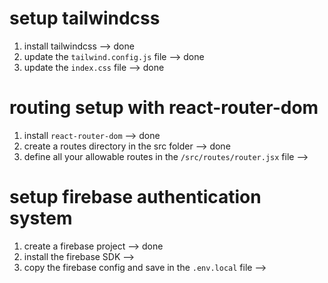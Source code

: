 # setup tailwindcss
   1. install tailwindcss --> done
   2. update the `tailwind.config.js` file --> done
   3. update the `index.css` file --> done

# routing setup with react-router-dom
   1. install `react-router-dom` --> done
   2. create a routes directory in the src folder --> done
   3. define all your allowable routes in the `/src/routes/router.jsx` file -->

# setup firebase authentication system
   1. create a firebase project --> done
   2. install the firebase SDK --> 
   3. copy the firebase config and save in the `.env.local` file -->
   